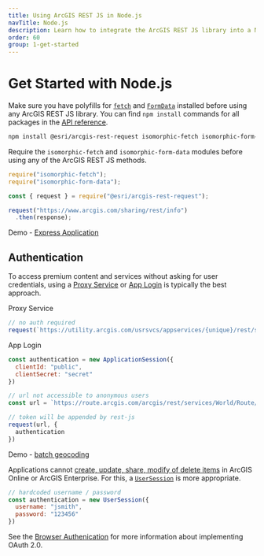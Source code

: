 ```yaml
---
title: Using ArcGIS REST JS in Node.js
navTitle: Node.js
description: Learn how to integrate the ArcGIS REST JS library into a Node.js app.
order: 60
group: 1-get-started
---
```


# Get Started with Node.js

Make sure you have polyfills for [`fetch`](https://github.com/matthew-andrews/isomorphic-fetch) and [`FormData`](https://github.com/form-data/isomorphic-form-data) installed before using any ArcGIS REST JS library. You can find `npm install` commands for all packages in the [API reference](../../api).

```bash
npm install @esri/arcgis-rest-request isomorphic-fetch isomorphic-form-data
```

Require the `isomorphic-fetch` and `isomorphic-form-data` modules before using any of the ArcGIS REST JS methods.

```js
require("isomorphic-fetch");
require("isomorphic-form-data");

const { request } = require("@esri/arcgis-rest-request");

request("https://www.arcgis.com/sharing/rest/info")
  .then(response);
```
Demo - [Express Application](https://github.com/Esri/arcgis-rest-js/tree/master/demos/express)

## Authentication

To access premium content and services without asking for user credentials, using a [Proxy Service](https://developers.arcgis.com/documentation/core-concepts/security-and-authentication/working-with-proxies/) or [App Login](https://developers.arcgis.com/documentation/core-concepts/security-and-authentication/accessing-arcgis-online-services/) is typically the best approach.

Proxy Service
```js
// no auth required
request(`https://utility.arcgis.com/usrsvcs/appservices/{unique}/rest/services/World/Route/NAServer/Route_World/solve`)
```
App Login
```js
const authentication = new ApplicationSession({
  clientId: "public",
  clientSecret: "secret"
})

// url not accessible to anonymous users
const url = `https://route.arcgis.com/arcgis/rest/services/World/Route/NAServer/Route_World`

// token will be appended by rest-js
request(url, {
  authentication
})
```

Demo - [batch geocoding](https://github.com/Esri/arcgis-rest-js/tree/master/demos/batch-geocoder-node)

Applications cannot [create, update, share, modify of delete items](https://developers.arcgis.com/documentation/core-concepts/security-and-authentication/limitations-of-application-authentication/) in ArcGIS Online or ArcGIS Enterprise. For this, a [`UserSession`](/arcgis-rest-js/api/auth/UserSession/) is more appropriate.

```js
// hardcoded username / password
const authentication = new UserSession({
  username: "jsmith",
  password: "123456"
})
```
See the [Browser Authenication](../browser-authentication/) for more information about implementing OAuth 2.0.




